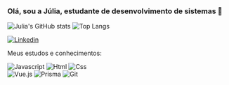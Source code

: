 ### Olá, sou a Júlia, estudante de desenvolvimento de sistemas 👋

![Julia's GitHub stats](https://github-readme-stats.vercel.app/api?username=juliaam&hide=jupyter%20notebook&theme=synthwave&icons=true&prs_merged=true&hide_rank=true)
![Top Langs](https://github-readme-stats.vercel.app/api/top-langs/?username=juliaam&theme=synthwave&layout=compact&hide=jupyter%20notebook) 

[![Linkedin](https://img.shields.io/badge/LinkedIn-0077B5?style=for-the-badge&logo=linkedin&logoColor=white)]([link](https://www.linkedin.com/in/júlia-moraes-887673232/)) 

Meus estudos e conhecimentos:

![Javascript](https://img.shields.io/badge/JavaScript-F7DF1E.svg?style=for-the-badge&logo=JavaScript&logoColor=black)
![Html](https://img.shields.io/badge/HTML5-E34F26?style=for-the-badge&logo=html5&logoColor=black)
![Css](https://img.shields.io/badge/CSS3-1572B6?style=for-the-badge&logo=css3&logoColor=black)\
![Vue.js](https://img.shields.io/badge/Vue%20js-35495E?style=for-the-badge&logo=vuedotjs&logoColor=4FC08D)
![Prisma](https://img.shields.io/badge/Prisma-3982CE?style=for-the-badge&logo=Prisma&logoColor=black)
![Git](https://img.shields.io/badge/GIT-E44C30?style=for-the-badge&logo=git&logoColor=black)

